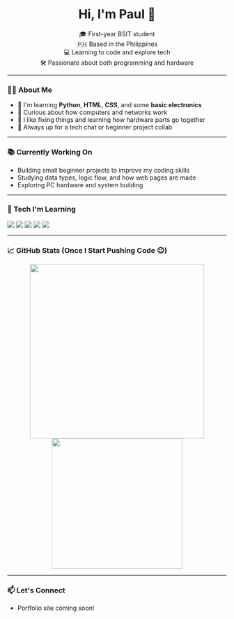 <h1 align="center">Hi, I'm Paul 👋</h1>

<p align="center">
  🎓 First-year BSIT student <br>
  🇵🇭 Based in the Philippines <br>
  💻 Learning to code and explore tech <br>
  🛠️ Passionate about both programming and hardware
</p>

---

### 👨‍💻 About Me

- 🌱 I'm learning **Python**, **HTML**, **CSS**, and some **basic electronics**
- 🧠 Curious about how computers and networks work
- 🔧 I like fixing things and learning how hardware parts go together
- 💬 Always up for a tech chat or beginner project collab

---

### 📚 Currently Working On

- Building small beginner projects to improve my coding skills
- Studying data types, logic flow, and how web pages are made
- Exploring PC hardware and system building

---

### 🧰 Tech I'm Learning

<p>
  <img src="https://img.shields.io/badge/Python-3670A0?style=for-the-badge&logo=python&logoColor=white" />
  <img src="https://img.shields.io/badge/HTML-E34F26?style=for-the-badge&logo=html5&logoColor=white" />
  <img src="https://img.shields.io/badge/CSS-1572B6?style=for-the-badge&logo=css3&logoColor=white" />
  <img src="https://img.shields.io/badge/VS Code-007ACC?style=for-the-badge&logo=visual-studio-code&logoColor=white" />
  <img src="https://img.shields.io/badge/PC Building-000000?style=for-the-badge&logo=windows&logoColor=white" />
</p>

---

### 📈 GitHub Stats (Once I Start Pushing Code 😉)

<p align="center">
  <img src="https://github-readme-stats.vercel.app/api?username=janpolgithub&show_icons=true&theme=tokyonight" width="400"/>
  <img src="https://github-readme-stats.vercel.app/api/top-langs/?username=janpolgithub&layout=compact&theme=tokyonight" width="300"/>
</p>

---

### 📫 Let's Connect

- Portfolio site coming soon!
